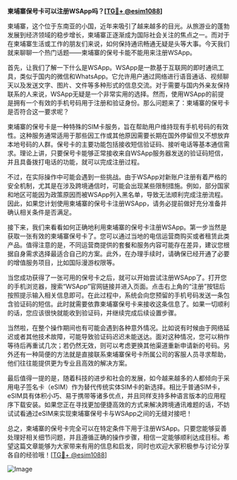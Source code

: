 **柬埔寨保号卡可以注册WSApp吗？[[TG💪+ @esim1088](https://t.me/s/esim1088)]**

柬埔寨，这个位于东南亚的小国，近年来吸引了越来越多的目光。从旅游业的蓬勃发展到经济领域的稳步增长，柬埔寨正逐渐成为国际社会关注的焦点之一。而对于在柬埔寨生活或工作的朋友们来说，如何保持通讯畅通无疑是头等大事。今天我们就来聊聊一个热门话题——柬埔寨的保号卡能不能用来注册WSApp。

首先，让我们了解一下什么是WSApp。WSApp是一款基于互联网的即时通讯工具，类似于国内的微信和WhatsApp。它允许用户通过网络进行语音通话、视频聊天以及发送文字、图片、文件等多种形式的信息交流。对于需要与国内外亲友保持联系的人来说，WSApp无疑是一个非常实用的选择。然而，使用WSApp的前提是拥有一个有效的手机号码用于注册和验证身份。那么问题来了：柬埔寨的保号卡是否符合这一要求呢？

柬埔寨的保号卡是一种特殊的SIM卡服务，旨在帮助用户维持现有手机号码的有效性。这种服务通常适用于那些因工作或其他原因需要长期在国外停留但又不想放弃本地号码的人群。保号卡的主要功能包括接收短信验证码、接听电话等基本通信需求。理论上讲，只要保号卡能够正常接收来自WSApp服务器发送的验证码短信，并且具备拨打电话的功能，就可以完成注册过程。

不过，在实际操作中可能会遇到一些挑战。由于WSApp对新账户注册有着严格的安全机制，尤其是在涉及跨境通信时，可能会出现某些限制措施。例如，部分国家和地区可能因为政策原因而被WSApp列入黑名单，导致无法顺利完成注册流程。因此，如果您计划使用柬埔寨的保号卡注册WSApp，请务必提前做好充分准备并确认相关条件是否满足。

接下来，我们来看看如何正确地利用柬埔寨的保号卡注册WSApp。第一步当然是获取一张有效的柬埔寨保号卡了。您可以通过当地的电信运营商购买或者租赁此类产品。值得注意的是，不同运营商提供的套餐和服务内容可能存在差异，建议您根据自身需求选择最适合自己的方案。此外，在办理手续时，请确保已经开通了必要的增值服务项目，比如国际漫游权限等。

当您成功获得了一张可用的保号卡之后，就可以开始尝试注册WSApp了。打开您的手机浏览器，搜索“WSApp”官网链接并进入页面。点击右上角的“注册”按钮后按照提示输入相关信息即可。在此过程中，系统会向您预留的手机号码发送一条包含验证码的短信。此时就需要依靠柬埔寨保号卡来接收这条信息了。如果一切顺利的话，您应该很快就能收到验证码，并继续完成后续设置步骤。

当然啦，在整个操作期间也有可能会遇到各种意外情况。比如说有时候由于网络延迟或者其他技术故障，可能导致验证码迟迟未能送达。面对这种情况，您可以稍作等待后再重试几次；若仍然无效，则可以考虑更换其他渠道重新申请新的号码。另外还有一种简便的方法就是直接联系柬埔寨保号卡所属公司的客服人员寻求帮助，他们往往能提供更为专业且高效的解决方案。

最后值得一提的是，随着科技的进步和社会的发展，如今越来越多的人都倾向于采用电子签名卡（eSIM）作为替代传统实体SIM卡的新选择。相比于普通SIM卡，eSIM具有体积小巧、易于携带等诸多优点，并且同样支持多种语言版本的应用程序下载安装。如果您正在寻找更加便捷高效的方式来解决跨境通讯难题的话，不妨试试看通过eSIM来实现柬埔寨保号卡与WSApp之间的无缝对接吧！

总之，柬埔寨的保号卡完全可以在特定条件下用于注册WSApp。只要您能够妥善处理好相关细节问题，并且遵循正确的操作步骤，相信一定能够顺利达成目标。希望这篇文章能够为大家带来有用的信息和启发，同时也欢迎大家积极参与讨论分享各自的经验哦！[[TG💪+ @esim1088](https://t.me/s/esim1088)] 

![Image](https://i.postimg.cc/4NQfJmqS/Snipaste-2025-05-13-00-14-12.png)